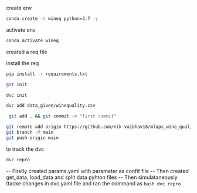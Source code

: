 create env 

```bash
conda create -n wineq python=3.7 -y
```

activate env
```bash
conda activate wineq
```

created a req file

install the req
```bash
pip install -r requirements.txt
```

```bash
git init
```
```bash
dvc init 
```
```bash
dvc add data_given/winequality.csv
```
```bash
 git add . && git commit -m "first commit"

```
```bash
git remote add origin https://github.com/nik-vaibhav18/mlops_wine_quality.git
git branch -M main
git push origin main
```

to track the dvc 
```bash
dvc repro
```

-- Firstly created params.yaml with parameter as confif file
-- Then created get_data, load_data and split data pyhton files
-- Then simulataneously ttacke changes in dvc.yaml file and ran the command as ```bash dvc repro```